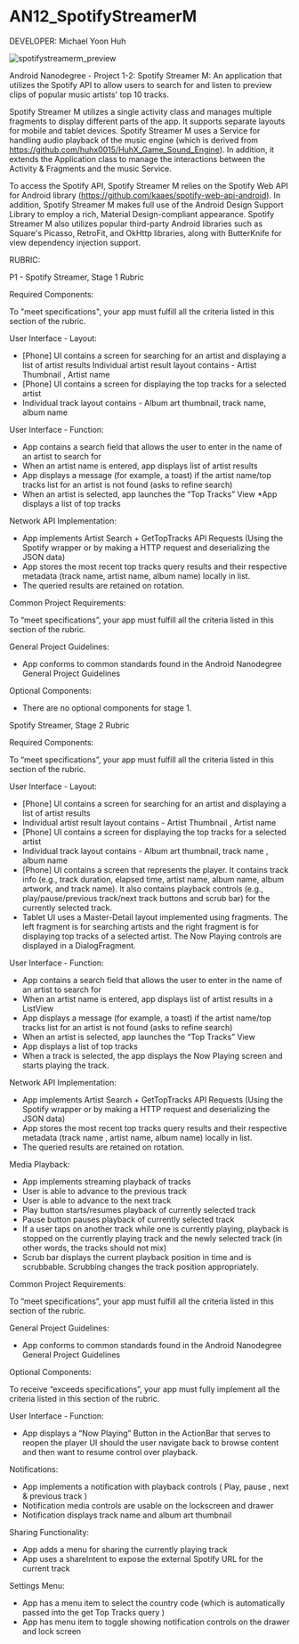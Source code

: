 AN12_SpotifyStreamerM
==================

DEVELOPER: Michael Yoon Huh

![spotifystreamerm_preview](https://cloud.githubusercontent.com/assets/1645482/12526533/2622477c-c123-11e5-9172-0f016ed3ca9d.gif)

Android Nanodegree - Project 1-2: Spotify Streamer M: An application that utilizes the Spotify API to allow users to search for and listen to preview clips of popular music artists' top 10 tracks.

Spotify Streamer M utilizes a single activity class and manages multiple fragments to display different parts of the app. It supports separate layouts for mobile and tablet devices. Spotify Streamer M uses a Service for handling audio playback of the music engine (which is derived from https://github.com/huhx0015/HuhX_Game_Sound_Engine). In addition, it extends the Application class to manage the interactions between the Activity & Fragments and the music Service.

To access the Spotify API, Spotify Streamer M relies on the Spotify Web API for Android library (https://github.com/kaaes/spotify-web-api-android). In addition, Spotify Streamer M makes full use of the Android Design Support Library to employ a rich, Material Design-compliant appearance. Spotify Streamer M also utilizes popular third-party Android libraries such as Square's Picasso, RetroFit, and OkHttp libraries, along with ButterKnife for view dependency injection support.


RUBRIC:

P1 - Spotify Streamer, Stage 1 Rubric

Required Components:

To "meet specifications", your app must fulfill all the criteria listed in this section of the rubric.

User Interface - Layout:

* [Phone] UI contains a screen for searching for an artist and displaying a list of artist results
Individual artist result layout contains - Artist Thumbnail , Artist name
* [Phone] UI contains a screen for displaying the top tracks for a selected artist
* Individual track layout contains - Album art thumbnail, track name, album name

User Interface - Function:

* App contains a search field that allows the user to enter in the name of an artist to search for
* When an artist name is entered, app displays list of artist results
* App displays a message (for example, a toast) if the artist name/top tracks list for an artist is not found (asks to refine search)
* When an artist is selected, app launches the “Top Tracks” View
*App displays a list of top tracks

Network API Implementation:

* App implements Artist Search + GetTopTracks API Requests (Using the Spotify wrapper or by making a HTTP request and deserializing the JSON data)
* App stores the most recent top tracks query results and their respective metadata (track name, artist name, album name) locally in list.
* The queried results are retained on rotation.

Common Project Requirements:

To “meet specifications”, your app must fulfill all the criteria listed in this section of the rubric.

General Project Guidelines:

* App conforms to common standards found in the Android Nanodegree General Project Guidelines

Optional Components:

* There are no optional components for stage 1.


Spotify Streamer, Stage 2 Rubric

Required Components:

To “meet specifications”, your app must fulfill all the criteria listed in this section of the rubric.

User Interface - Layout:

* [Phone] UI contains a screen for searching for an artist and displaying a list of artist results
* Individual artist result layout contains - Artist Thumbnail , Artist name
* [Phone] UI contains a screen for displaying the top tracks for a selected artist
* Individual track layout contains - Album art thumbnail, track name , album name
* [Phone] UI contains a screen that represents the player. It contains track info (e.g., track duration, elapsed time, artist name, album name, album artwork, and track name). It also contains playback controls (e.g., play/pause/previous track/next track buttons and scrub bar) for the currently selected track.
* Tablet UI uses a Master-Detail layout implemented using fragments. The left fragment is for searching artists and the right fragment is for displaying top tracks of a selected artist. The Now Playing controls are displayed in a DialogFragment.

User Interface - Function:

* App contains a search field that allows the user to enter in the name of an artist to search for
* When an artist name is entered, app displays list of artist results in a ListView
* App displays a message (for example, a toast) if the artist name/top tracks list for an artist is not found (asks to refine search)
* When an artist is selected, app launches the “Top Tracks” View
* App displays a list of top tracks
* When a track is selected, the app displays the Now Playing screen and starts playing the track.

Network API Implementation:

* App implements Artist Search + GetTopTracks API Requests (Using the Spotify wrapper or by making a HTTP request and deserializing the JSON data)
* App stores the most recent top tracks query results and their respective metadata (track name , artist name, album name) locally in list.
* The queried results are retained on rotation.

Media Playback:

* App implements streaming playback of tracks
* User is able to advance to the previous track
* User is able to advance to the next track
* Play button starts/resumes playback of currently selected track
* Pause button pauses playback of currently selected track
* If a user taps on another track while one is currently playing, playback is stopped on the currently playing track and the newly selected track (in other words, the tracks should not mix)
* Scrub bar displays the current playback position in time and is scrubbable. Scrubbing changes the track position appropriately.

Common Project Requirements:

To “meet specifications”, your app must fulfill all the criteria listed in this section of the rubric.

General Project Guidelines:

* App conforms to common standards found in the Android Nanodegree General Project Guidelines

Optional Components:

To receive “exceeds specifications”, your app must fully implement all the criteria listed in this section of the rubric.

User Interface - Function:

* App displays a “Now Playing” Button in the ActionBar that serves to reopen the player UI should the user navigate back to browse content and then want to resume control over playback.

Notifications:

* App implements a notification with playback controls ( Play, pause , next & previous track )
* Notification media controls are usable on the lockscreen and drawer
* Notification displays track name and album art thumbnail

Sharing Functionality:

* App adds a menu for sharing the currently playing track
* App uses a shareIntent to expose the external Spotify URL for the current track

Settings Menu:

* App has a menu item to select the country code (which is automatically passed into the get Top Tracks query )
* App has menu item to toggle showing notification controls on the drawer and lock screen
